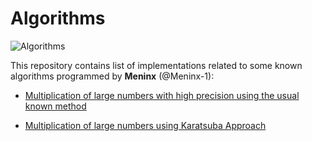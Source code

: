 # Algorithms

 ![Algorithms](https://cdn1.iconfinder.com/data/icons/it-terms/512/loop-128.png)
 
This repository contains list of implementations related to some known algorithms programmed by **Meninx** (@Meninx-1):

  - [Multiplication of large numbers with high precision using the usual known method](https://github.com/Meninx-1/Algorithms/blob/master/Extended_Multiplication.c)
  
  - [Multiplication of large numbers using Karatsuba Approach](https://github.com/Meninx-1/Algorithms/blob/master/Karatsuba_Multiplication.c)
